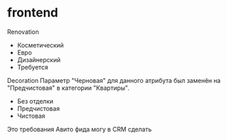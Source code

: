 # frontend


Renovation
 - Косметический
 - Евро
 - Дизайнерский
 - Требуется

Decoration
Параметр "Черновая" для данного атрибута был заменён на "Предчистовая" в категории "Квартиры".
 - Без отделки
 - Предчистовая
 - Чистовая

Это требования Авито фида
могу в CRM сделать

